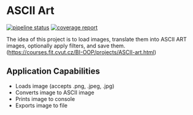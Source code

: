 # ASCII Art

[![pipeline status](https://gitlab.fit.cvut.cz/BI-OOP/B201/asciiart/badges/master/pipeline.svg)](https://gitlab.fit.cvut.cz/BI-OOP/B201/asciiart)
[![coverage report](https://gitlab.fit.cvut.cz/BI-OOP/B201/asciiart/badges/master/coverage.svg)](https://gitlab.fit.cvut.cz/BI-OOP/B201/asciiart/commits/master)

The idea of this project is to load images, translate them into ASCII ART images, optionally apply filters, and save them. (https://courses.fit.cvut.cz/BI-OOP/projects/ASCII-art.html)

## Application Capabilities

* Loads image (accepts .png, .jpeg, .jpg)
* Converts image to ASCII image
* Prints image to console
* Exports image to file 